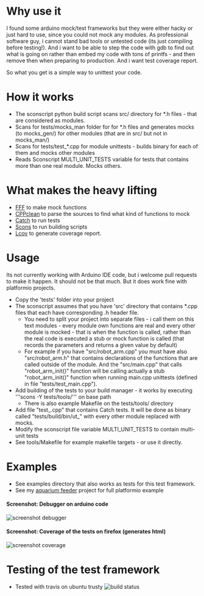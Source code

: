 
Why use it
====================
I found some arduino mock/test frameworks but they were either hacky or just hard to use, since you could not mock any modules. As professional software guy, i cannot stand bad tools or untested code (its just compiling before testing!). And i want to be able to step the code with gdb to find out what is going on rather than embed my code with tons of printfs - and then remove then when preparing to production. And i want test coverage report. 


So what you get is a simple way to unittest your code.

  

How it works
====================
* The sconscript python build script scans src/ directory for *.h files - that are considered as modules.
* Scans for tests/mocks_man folder for for *.h files and generates mocks (to mocks_gen/) for other modules (that are in src/ but not in mocks_man/)
* Scans for tests/test_*.cpp for module unittests - builds binary for each of them and mocks other modules
* Reads Sconscript MULTI_UNIT_TESTS variable for tests that contains more than one real module. Mocks others.

What makes the heavy lifting
====================
* [FFF](https://github.com/meekrosoft/fff) to make mock functions
* [CPPclean](https://github.com/myint/cppclean/) to parse the sources to find what kind of functions to mock  
* [Catch](https://github.com/philsquared/Catch) to run tests
* [Scons](http://scons.org/) to run building scripts 
* [Lcov](http://ltp.sourceforge.net/coverage/lcov.php) to generate coverage report.

Usage
====================
Its not currently working with Arduino IDE code, but i welcome pull requests to make it happen. It should not be that much. But it does work fine with platformio projects.

* Copy the 'tests' folder into your project 
* The sconscript assumes that you have 'src' directory that contains *.cpp files that each have corresponding .h header file. 
    * You need to split your project into separate files - i call them on this text modules - every module own functions are real and every other module is mocked - that is when the function is called, rather than the real code is executed a stub or mock function is called (that records the parameters and returns a given value by default) 
    * For example if you have "src/robot_arm.cpp" you must have also "src/robot_arm.h" that contains declarations of the functions that are called outside of the module. And the "src/main.cpp" that calls "robot_arm_init()" function will be calling actually a stub "robot_arm_init()" function when running main.cpp unittests (defined in file "tests/test_main.cpp").
* Add building of the tests to your build manager - it works by executing '''scons -Y tests/tools/''' on base path
    * There is also example Makefile on the tests/tools/ directory
* Add file "test_<unit name here>.cpp" that contains Catch tests. It will be done as binary called "tests/build/bin/ut_<unit name here>" with every other module replaced with mocks.
* Modify the sconscript file variable MULTI_UNIT_TESTS to contain multi-unit tests
* See tools/Makefile for example makefile targets - or use it directly.


Examples
====================
* See examples directory that also works as tests for this test framework.
* See my [aquarium feeder](https://github.com/susundberg/arduino-aquarium-feeder) project for full platformio example  

#### Screenshot: Debugger on arduino code
![screenshot debugger](https://rawgit.com/susundberg/arduino-simple-unittest/master/website/screen_debug.png)

#### Screenshot: Coverage of the tests on firefox (generates html)
![screenshot coverage](https://rawgit.com/susundberg/arduino-simple-unittest/master/website/screen_coverage.png)


Testing of the test framework
====================
* Tested with travis on ubuntu trusty ![build status](https://travis-ci.org/susundberg/arduino-simple-unittest.svg?branch=master)
